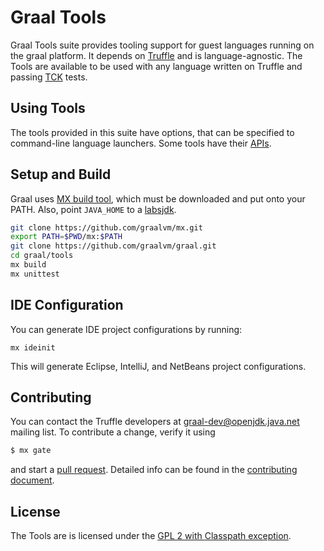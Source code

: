 # Graal Tools

Graal Tools suite provides tooling support for guest languages running on the graal
platform. It depends on [Truffle](https://github.com/graalvm/graal/tree/master/truffle)
and is language-agnostic. The Tools are available to be used with any language
written on Truffle and passing [TCK](https://github.com/graalvm/graal/blob/master/truffle/docs/TCK.md)
tests.

## Using Tools

The tools provided in this suite have options, that can be specified to command-line
language launchers. Some tools have their [APIs](http://graalvm.github.io/graal/tools/javadoc/).

## Setup and Build

Graal uses [MX build tool](https://github.com/graalvm/mx/), which must be downloaded
and put onto your PATH. Also, point `JAVA_HOME` to a
[labsjdk](http://www.oracle.com/technetwork/oracle-labs/program-languages/downloads/index.html).

```bash
git clone https://github.com/graalvm/mx.git
export PATH=$PWD/mx:$PATH
git clone https://github.com/graalvm/graal.git
cd graal/tools
mx build
mx unittest
```

## IDE Configuration

You can generate IDE project configurations by running:

```
mx ideinit
```

This will generate Eclipse, IntelliJ, and NetBeans project configurations.

## Contributing

You can contact the Truffle developers at graal-dev@openjdk.java.net mailing
list. To contribute a change, verify it using
```bash
$ mx gate
```
and start a [pull request](https://help.github.com/articles/using-pull-requests/).
Detailed info can be found in the [contributing document](CONTRIBUTING.md).

## License

The Tools are is licensed under the [GPL 2 with Classpath exception](https://github.com/graalvm/graal/blob/master/tools/LICENSE.GPL.md).

